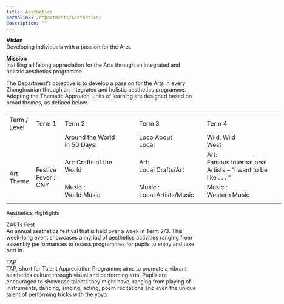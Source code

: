 ```yaml
---
title: Aesthetics
permalink: /departments/Aesthetics/
description: ""
---
```

**Vision**
<br>Developing individuals with a passion for the Arts.

**Mission**
<br>Instilling a lifelong appreciation for the Arts through an integrated and holistic aesthetics programme.

The Department’s objective is to develop a passion for the Arts in every Zhonghuarian through an integrated and holistic aesthetics programme. Adopting the Thematic Approach, units of learning are designed based on broad themes, as defined below.

<table border="0" cellpadding="0" cellspacing="0" width="725" style="border-collapse:
 collapse;width:544pt"><colgroup><col width="54" style="mso-width-source:userset;mso-width-alt:1974;width:41pt"> <col width="61" style="mso-width-source:userset;mso-width-alt:2230;width:46pt"> <col width="215" style="mso-width-source:userset;mso-width-alt:7862;width:161pt"> <col width="180" style="mso-width-source:userset;mso-width-alt:6582;width:135pt"> <col width="215" style="mso-width-source:userset;mso-width-alt:7862;width:161pt"></colgroup><tbody><tr height="8" style="mso-height-source:userset;height:6.0pt"><td height="8" class="xl64" width="54" style="height:6.0pt;width:41pt"><a name="RANGE!C4:G9"></a></td><td class="xl64" width="61" style="width:46pt"></td><td class="xl64" width="215" style="width:161pt"></td><td class="xl64" width="180" style="width:135pt"></td><td class="xl64" width="215" style="width:161pt"></td></tr><tr height="41" style="height:30.75pt"><td height="41" class="xl70" width="54" style="height:30.75pt;width:41pt">Term / Level</td><td class="xl65" style="border-left:none">Term 1</td><td class="xl65" style="border-left:none">Term 2</td><td class="xl65" style="border-left:none">Term 3</td><td class="xl67" style="border-left:none">Term 4</td></tr><tr height="21" style="height:15.75pt"><td rowspan="3" height="83" class="xl69" width="54" style="height:62.25pt;width:41pt">
<br><br><br>Art Theme</td><td rowspan="3" class="xl69" width="61" style="width:46pt">
<br><br><br>Festive Fever : CNY</td><td class="xl72" style="border-top:none">Around the World 
<br>in 50 Days!</td><td class="xl66" style="border-top:none;border-left:none">Loco About 
<br>Local</td><td class="xl68" style="border-top:none;border-left:none">Wild, Wild 
<br>West</td></tr><tr height="41" style="height:30.75pt"><td height="41" class="xl72" style="height:30.75pt;border-top:none">Art: Crafts of the 
<br>World</td><td class="xl66" style="border-top:none;border-left:none">Art: 
<br>Local Crafts/Art</td><td class="xl71" width="215" style="border-top:none;border-left:none;width:161pt">Art: <br>	Famous International Artists – “I want to be like . . . “</td></tr><tr height="21" style="height:15.75pt"><td height="21" class="xl72" style="height:15.75pt;border-top:none">Music : 
<br>World Music</td><td class="xl66" style="border-top:none;border-left:none">Music :<br>Local Artists/Music</td><td class="xl68" style="border-top:none;border-left:none">Music : <br>Western Music</td></tr><tr height="9" style="mso-height-source:userset;height:6.75pt"><td height="9" class="xl64" style="height:6.75pt"></td><td class="xl64"></td><td class="xl64"></td><td class="xl64"></td><td class="xl64"></td></tr></tbody></table>






Aesthetics Highlights

ZARTs Fest
<br>An annual aesthetics festival that is held over a week in Term 2/3. This week-long event showcases a myriad of aesthetics activities ranging from assembly performances to recess programmes for pupils to enjoy and take part in.

TAP       
<br>TAP, short for Talent Appreciation Programme aims to promote a vibrant aesthetics culture through visual and performing arts. Pupils are encouraged to showcase talents they might have, ranging from playing of instruments, dancing, singing, acting, poem recitations and even the unique talent of performing tricks with the yoyo.